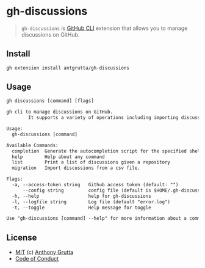 # gh-discussions

> `gh-discussions` is [GitHub CLI](https://cli.github.com) extension that allows you to manage discussions on GitHub.

## Install

```bash
gh extension install antgrutta/gh-discussions
```

## Usage

```txt
gh discussions [command] [flags]
```

```txt
gh cli to manage discussions on GitHub.
        It supports a variety of operations including importing discussions from csv files.

Usage:
  gh-discussions [command]

Available Commands:
  completion  Generate the autocompletion script for the specified shell
  help        Help about any command
  list        Print a list of discussions given a repository
  migration   Import discussions from a csv file.

Flags:
  -a, --access-token string   Github access token (default: "")
      --config string         config file (default is $HOME/.gh-discussions.yaml)
  -h, --help                  help for gh-discussions
  -l, --logfile string        Log file (default "error.log")
  -t, --toggle                Help message for toggle

Use "gh-discussions [command] --help" for more information about a command.
```

## License

- [MIT](./license) (c) [Anthony Grutta](https://github.com/antrgrutta)
- [Code of Conduct](./.github/code_of_conduct.md)

